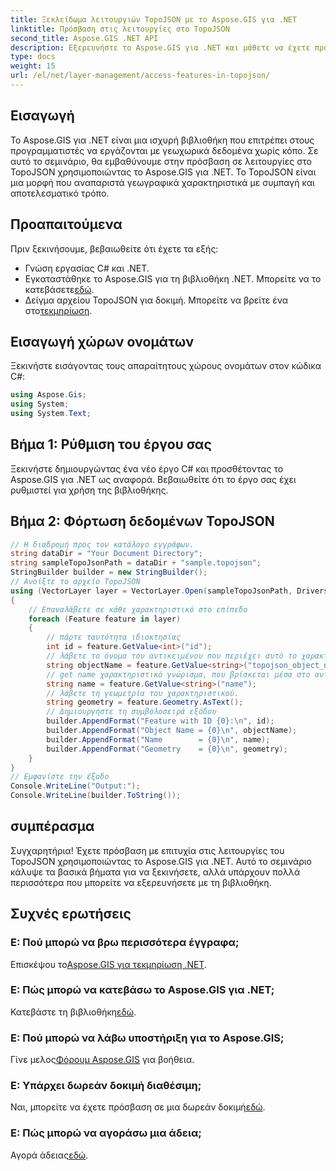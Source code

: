 ```yaml
---
title: Ξεκλείδωμα λειτουργιών TopoJSON με το Aspose.GIS για .NET
linktitle: Πρόσβαση στις λειτουργίες στο TopoJSON
second_title: Aspose.GIS .NET API
description: Εξερευνήστε το Aspose.GIS για .NET και μάθετε να έχετε πρόσβαση στις λειτουργίες του TopoJSON βήμα προς βήμα. Βουτήξτε στην τεκμηρίωση και απελευθερώστε τις γεωχωρικές δυνατότητες χωρίς κόπο.
type: docs
weight: 15
url: /el/net/layer-management/access-features-in-topojson/
---
```

## Εισαγωγή
Το Aspose.GIS για .NET είναι μια ισχυρή βιβλιοθήκη που επιτρέπει στους προγραμματιστές να εργάζονται με γεωχωρικά δεδομένα χωρίς κόπο. Σε αυτό το σεμινάριο, θα εμβαθύνουμε στην πρόσβαση σε λειτουργίες στο TopoJSON χρησιμοποιώντας το Aspose.GIS για .NET. Το TopoJSON είναι μια μορφή που αναπαριστά γεωγραφικά χαρακτηριστικά με συμπαγή και αποτελεσματικό τρόπο.
## Προαπαιτούμενα
Πριν ξεκινήσουμε, βεβαιωθείτε ότι έχετε τα εξής:
- Γνώση εργασίας C# και .NET.
-  Εγκαταστάθηκε το Aspose.GIS για τη βιβλιοθήκη .NET. Μπορείτε να το κατεβάσετε[εδώ](https://releases.aspose.com/gis/net/).
-  Δείγμα αρχείου TopoJSON για δοκιμή. Μπορείτε να βρείτε ένα στο[τεκμηρίωση](https://reference.aspose.com/gis/net/).
## Εισαγωγή χώρων ονομάτων
Ξεκινήστε εισάγοντας τους απαραίτητους χώρους ονομάτων στον κώδικα C#:
```csharp
using Aspose.Gis;
using System;
using System.Text;
```
## Βήμα 1: Ρύθμιση του έργου σας
Ξεκινήστε δημιουργώντας ένα νέο έργο C# και προσθέτοντας το Aspose.GIS για .NET ως αναφορά. Βεβαιωθείτε ότι το έργο σας έχει ρυθμιστεί για χρήση της βιβλιοθήκης.
## Βήμα 2: Φόρτωση δεδομένων TopoJSON
```csharp
// Η διαδρομή προς τον κατάλογο εγγράφων.
string dataDir = "Your Document Directory";
string sampleTopoJsonPath = dataDir + "sample.topojson";
StringBuilder builder = new StringBuilder();
// Ανοίξτε το αρχείο TopoJSON
using (VectorLayer layer = VectorLayer.Open(sampleTopoJsonPath, Drivers.TopoJson))
{
    // Επαναλάβετε σε κάθε χαρακτηριστικό στο επίπεδο
    foreach (Feature feature in layer)
    {
        // πάρτε ταυτότητα ιδιοκτησίας
        int id = feature.GetValue<int>("id");
        // λάβετε το όνομα του αντικειμένου που περιέχει αυτό το χαρακτηριστικό
        string objectName = feature.GetValue<string>("topojson_object_name");
        // get name χαρακτηριστικό γνώρισμα, που βρίσκεται μέσα στο αντικείμενο 'ιδιότητες'
        string name = feature.GetValue<string>("name");
        // λάβετε τη γεωμετρία του χαρακτηριστικού.
        string geometry = feature.Geometry.AsText();
        // Δημιουργήστε τη συμβολοσειρά εξόδου
        builder.AppendFormat("Feature with ID {0}:\n", id);
        builder.AppendFormat("Object Name = {0}\n", objectName);
        builder.AppendFormat("Name        = {0}\n", name);
        builder.AppendFormat("Geometry    = {0}\n", geometry);
    }
}
// Εμφανίστε την έξοδο
Console.WriteLine("Output:");
Console.WriteLine(builder.ToString());
```
## συμπέρασμα
Συγχαρητήρια! Έχετε πρόσβαση με επιτυχία στις λειτουργίες του TopoJSON χρησιμοποιώντας το Aspose.GIS για .NET. Αυτό το σεμινάριο κάλυψε τα βασικά βήματα για να ξεκινήσετε, αλλά υπάρχουν πολλά περισσότερα που μπορείτε να εξερευνήσετε με τη βιβλιοθήκη.
## Συχνές ερωτήσεις
### Ε: Πού μπορώ να βρω περισσότερα έγγραφα;
 Επισκέψου το[Aspose.GIS για τεκμηρίωση .NET](https://reference.aspose.com/gis/net/).
### Ε: Πώς μπορώ να κατεβάσω το Aspose.GIS για .NET;
 Κατεβάστε τη βιβλιοθήκη[εδώ](https://releases.aspose.com/gis/net/).
### Ε: Πού μπορώ να λάβω υποστήριξη για το Aspose.GIS;
 Γίνε μελος[Φόρουμ Aspose.GIS](https://forum.aspose.com/c/gis/33) για βοήθεια.
### Ε: Υπάρχει δωρεάν δοκιμή διαθέσιμη;
Ναι, μπορείτε να έχετε πρόσβαση σε μια δωρεάν δοκιμή[εδώ](https://releases.aspose.com/).
### Ε: Πώς μπορώ να αγοράσω μια άδεια;
 Αγορά άδειας[εδώ](https://purchase.aspose.com/buy).